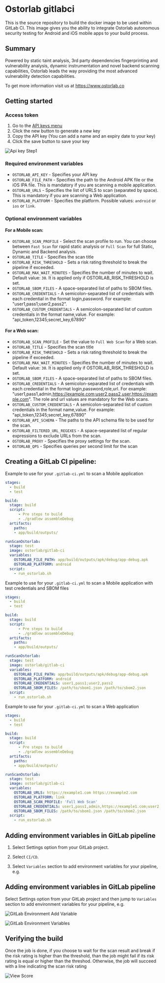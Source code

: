 # Ostorlab gitlabci

This is the source repository to build the docker image to be used within GitLab CI. This image gives you the ability to integrate Ostorlab autonomous security testing for Android and iOS mobile apps to your build process.

## Summary

Powered by static taint analysis, 3rd party dependencies fingerprinting and vulnerability analysis, dynamic instrumentation and novel backend scanning capabilities, Ostorlab leads the way providing the most advanced vulnerability detection capabilities.

To get more information visit us at https://www.ostorlab.co

## Getting started

### Access token

1. Go to the [API keys menu](https://report.ostorlab.co/library/api/keys)
2. Click the new button to generate a new key
3. Copy the API key (You can add a name and an expiry date to your key)
4. Click the save button to save your key

![Api key Step1](https://github.com/jenkinsci/ostorlab-plugin/blob/master/images/jenkins-apikey.png)

### Required environment variables

- `OSTORLAB_API_KEY` - Specifies your API key
- `OSTORLAB_FILE_PATH` - Specifies the path to the Android APK file or the iOS IPA file. This is mandatory if you are scanning a mobile application.
- `OSTORLAB_URLS` - Specifies the list of URLS to scan (separated by space). This is mandatory if you are scanning a Web application.
- `OSTORLAB_PLATFORM` - Specifies the platform. Possible values: `android` or `ios` or `link`.

### Optional environment variables

#### For a Mobile scan:
- `OSTORLAB_SCAN_PROFILE` - Select the scan profile to run. You can choose between `Fast Scan` for rapid static analysis or `Full Scan` for full Static, Dynamic and Backend analysis.
- `OSTORLAB_TITLE` - Specifies the scan title
- `OSTORLAB_RISK_THRESHOLD` - Sets a risk rating threshold to break the pipeline if exceeded.
- `OSTORLAB_MAX_WAIT_MINUTES` - Specifies the number of minutes to wait. Default value: `30`. It is applied only if OSTORLAB_RISK_THRESHOLD is set.
- `OSTORLAB_SBOM_FILES` - A space-separated list of paths to SBOM files.
- `OSTORLAB_CREDENTIALS` - A semicolon-separated list of credentials with each credential in the format login,password. For example: "user1,pass1;user2,pass2".
- `OSTORLAB_CUSTOM_CREDENTIALS` - A semicolon-separated list of custom credentials in the format name,value. For example: "api_token,12345;secret_key,67890"

#### For a Web scan:
- `OSTORLAB_SCAN_PROFILE` - Set the value to `Full Web Scan` for a Web scan.
- `OSTORLAB_TITLE` - Specifies the scan title
- `OSTORLAB_RISK_THRESHOLD` - Sets a risk rating threshold to break the pipeline if exceeded.
- `OSTORLAB_MAX_WAIT_MINUTES` - Specifies the number of minutes to wait. Default value: `30`. It is applied only if OSTORLAB_RISK_THRESHOLD is set.
- `OSTORLAB_SBOM_FILES` - A space-separated list of paths to SBOM files.
- `OSTORLAB_CREDENTIALS` - A semicolon-separated list of credentials with each credential in the format login,password,role,url. For example: "user1,pass1,admin,https://example.com;user2,pass2,user,https://example.com". The role and url values are mandatory for the Web scans.
- `OSTORLAB_CUSTOM_CREDENTIALS` - A semicolon-separated list of custom credentials in the format name,value. For example: "api_token,12345;secret_key,67890"
- `OSTORLAB_API_SCHEMA` - The paths to the API schema file to be used for the scan.
- `OSTORLAB_FILTERED_URL_REGEXES` - A space-separated list of regular expressions to exclude URLs from the scan.
- `OSTORLAB_PROXY` - Specifies the proxy settings for the scan.
- `OSTORLAB_QPS` - Specifies queries per second limit for the scan

## Creating a GitLab CI pipeline:

Example to use for your `.gitlab-ci.yml` to scan a Mobile application

```yaml
stages:
  - build
  - test

build:
  stage: build
  script:
      - Pre steps to build
      - ./gradlew assembleDebug
  artifacts:
    paths:
    - app/build/outputs/

runScanOstorlab:
  stage: test
  image: ostorlab/gitlab-ci
  variables:
    OSTORLAB_FILE_PATH: app/build/outputs/apk/debug/app-debug.apk
    OSTORLAB_PLATFORM: android
  script:
    - run_ostorlab.sh
```

Example to use for your `.gitlab-ci.yml` to scan a Mobile application with test credentials and SBOM files

```yaml
stages:
  - build
  - test

build:
  stage: build
  script:
      - Pre steps to build
      - ./gradlew assembleDebug
  artifacts:
    paths:
    - app/build/outputs/

runScanOstorlab:
  stage: test
  image: ostorlab/gitlab-ci
  variables:
    OSTORLAB_FILE_PATH: app/build/outputs/apk/debug/app-debug.apk
    OSTORLAB_PLATFORM: android
    OSTORLAB_CREDENTIALS: user1,pass1;user2,pass2
    OSTORLAB_SBOM_FILES: /path/to/sbom1.json /path/to/sbom2.json
  script:
    - run_ostorlab.sh
```

Example to use for your `.gitlab-ci.yml` to scan a Web application 

```yaml
stages:
  - build
  - test

build:
  stage: build
  script:
      - Pre steps to build
      - ./gradlew assembleDebug
  artifacts:
    paths:
    - app/build/outputs/

runScanOstorlab:
  stage: test
  image: ostorlab/gitlab-ci
  variables:
    OSTORLAB_URLS: https://example1.com https://example2.com
    OSTORLAB_PLATFORM: link
    OSTORLAB_SCAN_PROFILE: 'Full Web Scan'
    OSTORLAB_CREDENTIALS: user1,pass1,admin,https://example1.com;user2,pass2,user,https://example2.com
    OSTORLAB_SBOM_FILES: /path/to/sbom1.json /path/to/sbom2.json
  script:
    - run_ostorlab.sh
```

## Adding environment variables in GitLab pipeline

1. Select Settings option from your GitLab project.

2. Select `CI/CD`.

3. Select `Variables` section to add environment variables for your pipeline, e.g.

## Adding environment variables in GitLab pipeline

Select Settings option from your GitLab project and then jump to `Variables` section to add environment variables for your pipeline, e.g.

![GitLab Environment Add Variable](https://github.com/Ostorlab/gitlabci/blob/main/img/add_variable.png)

![GitLab Environment Variables](https://github.com/Ostorlab/gitlabci/blob/main/img/added_variables.png)

## Verifying the build

Once the job is done, if you choose to wait for the scan result and break if the risk rating is higher than the threshold, than the job might fail if its risk rating is equal or higher than the threshod.
Otherwise, the job will succeed with a line indicating the scan risk rating

![View Score](https://github.com/Ostorlab/gitlabci/blob/main/img/pipeline.png)
